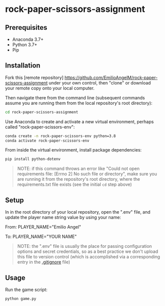 # rock-paper-scissors-assignment

## Prerequisites

  + Anaconda 3.7+
  + Python 3.7+
  + Pip

## Installation

Fork this [remote repository] https://github.com/EmilioAngelM/rock-paper-scissors-assignment under your own control, then "clone" or download your remote copy onto your local computer.

Then navigate there from the command line (subsequent commands assume you are running them from the local repository's root directory):

```sh
cd rock-paper-scissors-assignment
```

Use Anaconda to create and activate a new virtual environment, perhaps called "rock-paper-scissors-env":

```sh
conda create -n rock-paper-scissors-env python=3.8
conda activate rock-paper-scissors-env
```

From inside the virtual environment, install package dependencies:

```sh
pip install python-dotenv
```

> NOTE: if this command throws an error like "Could not open requirements file: [Errno 2] No such file or directory", make sure you are running it from the repository's root directory, where the requirements.txt file exists (see the initial `cd` step above)

## Setup

In in the root directory of your local repository, open the ".env" file, and update the player name string value by using your name:

From:
    PLAYER_NAME="Emilio Angel"

To:
    PLAYER_NAME="YOUR NAME"

> NOTE: the ".env" file is usually the place for passing configuration options and secret credentials, so as a best practice we don't upload this file to version control (which is accomplished via a corresponding entry in the [.gitignore](/.gitignore) file)

## Usage

Run the game script:

```py
python game.py
